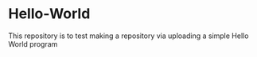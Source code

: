 # Hello-World
This repository is to test making a repository via uploading a simple Hello World program

